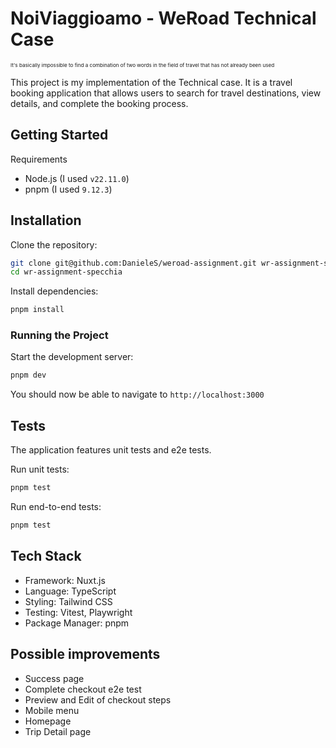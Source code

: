 # NoiViaggioamo - WeRoad Technical Case

<small><small><small>It's basically impossible to find a combination of two words in the field of travel that has not already been used</small></small></small>

This project is my implementation of the Technical case. It is a travel booking application that allows users to search for travel destinations, view details, and complete the booking process.

## Getting Started

Requirements

- Node.js (I used `v22.11.0`)
- pnpm (I used `9.12.3`)

## Installation

Clone the repository:

```bash
git clone git@github.com:DanieleS/weroad-assignment.git wr-assignment-specchia
cd wr-assignment-specchia
```

Install dependencies:

```bash
pnpm install
```

### Running the Project

Start the development server:

```bash
pnpm dev
```

You should now be able to navigate to `http://localhost:3000`

## Tests

The application features unit tests and e2e tests.

Run unit tests:

```bash
pnpm test
```

Run end-to-end tests:

```bash
pnpm test
```

## Tech Stack

- Framework: Nuxt.js
- Language: TypeScript
- Styling: Tailwind CSS
- Testing: Vitest, Playwright
- Package Manager: pnpm

## Possible improvements

- Success page
- Complete checkout e2e test
- Preview and Edit of checkout steps
- Mobile menu
- Homepage
- Trip Detail page
